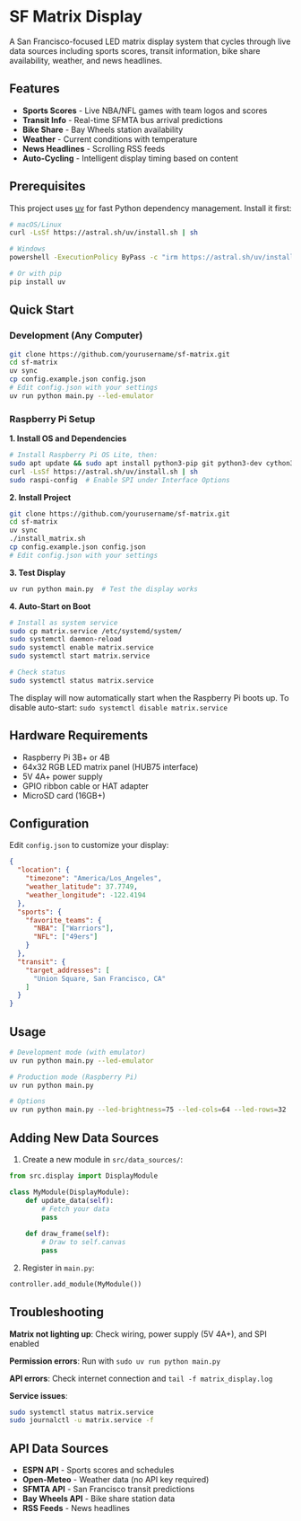 # SF Matrix Display

A San Francisco-focused LED matrix display system that cycles through live data sources including sports scores, transit information, bike share availability, weather, and news headlines.

## Features

- **Sports Scores** - Live NBA/NFL games with team logos and scores
- **Transit Info** - Real-time SFMTA bus arrival predictions
- **Bike Share** - Bay Wheels station availability 
- **Weather** - Current conditions with temperature
- **News Headlines** - Scrolling RSS feeds
- **Auto-Cycling** - Intelligent display timing based on content

## Prerequisites

This project uses [uv](https://github.com/astral-sh/uv) for fast Python dependency management. Install it first:

```bash
# macOS/Linux
curl -LsSf https://astral.sh/uv/install.sh | sh

# Windows
powershell -ExecutionPolicy ByPass -c "irm https://astral.sh/uv/install.ps1 | iex"

# Or with pip
pip install uv
```

## Quick Start

### Development (Any Computer)
```bash
git clone https://github.com/yourusername/sf-matrix.git
cd sf-matrix
uv sync
cp config.example.json config.json
# Edit config.json with your settings
uv run python main.py --led-emulator
```

### Raspberry Pi Setup

**1. Install OS and Dependencies**
```bash
# Install Raspberry Pi OS Lite, then:
sudo apt update && sudo apt install python3-pip git python3-dev cython3 -y
curl -LsSf https://astral.sh/uv/install.sh | sh
sudo raspi-config  # Enable SPI under Interface Options
```

**2. Install Project**
```bash
git clone https://github.com/yourusername/sf-matrix.git
cd sf-matrix
uv sync
./install_matrix.sh
cp config.example.json config.json
# Edit config.json with your settings
```

**3. Test Display**
```bash
uv run python main.py  # Test the display works
```

**4. Auto-Start on Boot**
```bash
# Install as system service
sudo cp matrix.service /etc/systemd/system/
sudo systemctl daemon-reload
sudo systemctl enable matrix.service
sudo systemctl start matrix.service

# Check status
sudo systemctl status matrix.service
```

The display will now automatically start when the Raspberry Pi boots up. To disable auto-start: `sudo systemctl disable matrix.service`

## Hardware Requirements

- Raspberry Pi 3B+ or 4B
- 64x32 RGB LED matrix panel (HUB75 interface)
- 5V 4A+ power supply
- GPIO ribbon cable or HAT adapter
- MicroSD card (16GB+)

## Configuration

Edit `config.json` to customize your display:

```json
{
  "location": {
    "timezone": "America/Los_Angeles",
    "weather_latitude": 37.7749,
    "weather_longitude": -122.4194
  },
  "sports": {
    "favorite_teams": {
      "NBA": ["Warriors"],
      "NFL": ["49ers"] 
    }
  },
  "transit": {
    "target_addresses": [
      "Union Square, San Francisco, CA"
    ]
  }
}
```

## Usage

```bash
# Development mode (with emulator)
uv run python main.py --led-emulator

# Production mode (Raspberry Pi)
uv run python main.py

# Options
uv run python main.py --led-brightness=75 --led-cols=64 --led-rows=32
```

## Adding New Data Sources

1. Create a new module in `src/data_sources/`:
```python
from src.display import DisplayModule

class MyModule(DisplayModule):
    def update_data(self):
        # Fetch your data
        pass
    
    def draw_frame(self):
        # Draw to self.canvas
        pass
```

2. Register in `main.py`:
```python
controller.add_module(MyModule())
```

## Troubleshooting

**Matrix not lighting up**: Check wiring, power supply (5V 4A+), and SPI enabled

**Permission errors**: Run with `sudo uv run python main.py`

**API errors**: Check internet connection and `tail -f matrix_display.log`

**Service issues**: 
```bash
sudo systemctl status matrix.service
sudo journalctl -u matrix.service -f
```

## API Data Sources

- **ESPN API** - Sports scores and schedules
- **Open-Meteo** - Weather data (no API key required)
- **SFMTA API** - San Francisco transit predictions
- **Bay Wheels API** - Bike share station data
- **RSS Feeds** - News headlines